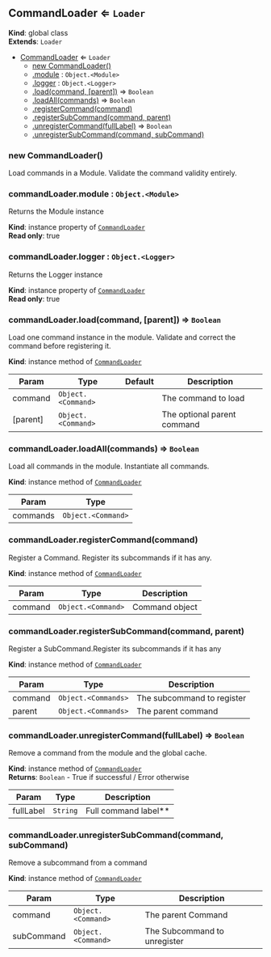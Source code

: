 <a name="CommandLoader"></a>

## CommandLoader ⇐ <code>Loader</code>
**Kind**: global class  
**Extends**: <code>Loader</code>  

* [CommandLoader](#CommandLoader) ⇐ <code>Loader</code>
    * [new CommandLoader()](#new_CommandLoader_new)
    * [.module](#CommandLoader+module) : <code>Object.&lt;Module&gt;</code>
    * [.logger](#CommandLoader+logger) : <code>Object.&lt;Logger&gt;</code>
    * [.load(command, [parent])](#CommandLoader+load) ⇒ <code>Boolean</code>
    * [.loadAll(commands)](#CommandLoader+loadAll) ⇒ <code>Boolean</code>
    * [.registerCommand(command)](#CommandLoader+registerCommand)
    * [.registerSubCommand(command, parent)](#CommandLoader+registerSubCommand)
    * [.unregisterCommand(fullLabel)](#CommandLoader+unregisterCommand) ⇒ <code>Boolean</code>
    * [.unregisterSubCommand(command, subCommand)](#CommandLoader+unregisterSubCommand)

<a name="new_CommandLoader_new"></a>

### new CommandLoader()
Load commands in a Module.
Validate the command validity entirely.

<a name="CommandLoader+module"></a>

### commandLoader.module : <code>Object.&lt;Module&gt;</code>
Returns the Module instance

**Kind**: instance property of [<code>CommandLoader</code>](#CommandLoader)  
**Read only**: true  
<a name="CommandLoader+logger"></a>

### commandLoader.logger : <code>Object.&lt;Logger&gt;</code>
Returns the Logger instance

**Kind**: instance property of [<code>CommandLoader</code>](#CommandLoader)  
**Read only**: true  
<a name="CommandLoader+load"></a>

### commandLoader.load(command, [parent]) ⇒ <code>Boolean</code>
Load one command instance in the module.
Validate and correct the command before registering it.

**Kind**: instance method of [<code>CommandLoader</code>](#CommandLoader)  

| Param | Type | Default | Description |
| --- | --- | --- | --- |
| command | <code>Object.&lt;Command&gt;</code> |  | The command to load |
| [parent] | <code>Object.&lt;Command&gt;</code> | <code></code> | The optional parent command |

<a name="CommandLoader+loadAll"></a>

### commandLoader.loadAll(commands) ⇒ <code>Boolean</code>
Load all commands in the module.
Instantiate all commands.

**Kind**: instance method of [<code>CommandLoader</code>](#CommandLoader)  

| Param | Type |
| --- | --- |
| commands | <code>Object.&lt;Command&gt;</code> | 

<a name="CommandLoader+registerCommand"></a>

### commandLoader.registerCommand(command)
Register a Command. Register its subcommands if it has any.

**Kind**: instance method of [<code>CommandLoader</code>](#CommandLoader)  

| Param | Type | Description |
| --- | --- | --- |
| command | <code>Object.&lt;Command&gt;</code> | Command object |

<a name="CommandLoader+registerSubCommand"></a>

### commandLoader.registerSubCommand(command, parent)
Register a SubCommand.Register its subcommands if it has any

**Kind**: instance method of [<code>CommandLoader</code>](#CommandLoader)  

| Param | Type | Description |
| --- | --- | --- |
| command | <code>Object.&lt;Commands&gt;</code> | The subcommand to register |
| parent | <code>Object.&lt;Commands&gt;</code> | The parent command |

<a name="CommandLoader+unregisterCommand"></a>

### commandLoader.unregisterCommand(fullLabel) ⇒ <code>Boolean</code>
Remove a command from the module and the global cache.

**Kind**: instance method of [<code>CommandLoader</code>](#CommandLoader)  
**Returns**: <code>Boolean</code> - True if successful / Error otherwise  

| Param | Type | Description |
| --- | --- | --- |
| fullLabel | <code>String</code> | Full command label** |

<a name="CommandLoader+unregisterSubCommand"></a>

### commandLoader.unregisterSubCommand(command, subCommand)
Remove a subcommand from a command

**Kind**: instance method of [<code>CommandLoader</code>](#CommandLoader)  

| Param | Type | Description |
| --- | --- | --- |
| command | <code>Object.&lt;Command&gt;</code> | The parent Command |
| subCommand | <code>Object.&lt;Command&gt;</code> | The Subcommand to unregister |

